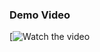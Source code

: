 ### Demo Video

[![Watch the video](https://drive.google.com/file/d/1keme6v8ZLkTmKvtVFqJ_yEo7pa21BWgY/view?usp=drive_link)
